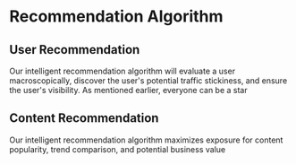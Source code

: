 # Recommendation Algorithm

## User Recommendation

Our intelligent recommendation algorithm will evaluate a user macroscopically, discover the user's potential traffic stickiness, and ensure the user's visibility. As mentioned earlier, everyone can be a star

## Content Recommendation

Our intelligent recommendation algorithm maximizes exposure for content popularity, trend comparison, and potential business value
